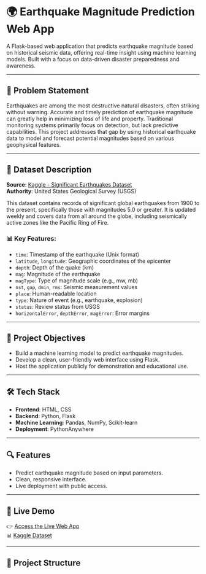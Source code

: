 # 🌍 Earthquake Magnitude Prediction Web App

A Flask-based web application that predicts earthquake magnitude based on historical seismic data, offering real-time insight using machine learning models. Built with a focus on data-driven disaster preparedness and awareness.

---

## 📌 Problem Statement

Earthquakes are among the most destructive natural disasters, often striking without warning. Accurate and timely prediction of earthquake magnitude can greatly help in minimizing loss of life and property. Traditional monitoring systems primarily focus on detection, but lack predictive capabilities. This project addresses that gap by using historical earthquake data to model and forecast potential magnitudes based on various geophysical features.

---

## 📂 Dataset Description

**Source**: [Kaggle - Significant Earthquakes Dataset](https://www.kaggle.com/datasets/usamabuttar/significant-earthquakes/data)  
**Authority**: United States Geological Survey (USGS)

This dataset contains records of significant global earthquakes from 1900 to the present, specifically those with magnitudes 5.0 or greater. It is updated weekly and covers data from all around the globe, including seismically active zones like the Pacific Ring of Fire.

### 📊 Key Features:

- `time`: Timestamp of the earthquake (Unix format)
- `latitude`, `longitude`: Geographic coordinates of the epicenter
- `depth`: Depth of the quake (km)
- `mag`: Magnitude of the earthquake
- `magType`: Type of magnitude scale (e.g., mw, mb)
- `nst`, `gap`, `dmin`, `rms`: Seismic measurement values
- `place`: Human-readable location
- `type`: Nature of event (e.g., earthquake, explosion)
- `status`: Review status from USGS
- `horizontalError`, `depthError`, `magError`: Error margins

---

## 🎯 Project Objectives

- Build a machine learning model to predict earthquake magnitudes.
- Develop a clean, user-friendly web interface using Flask.
- Host the application publicly for demonstration and educational use.

---

## 🛠️ Tech Stack

- **Frontend**: HTML, CSS
- **Backend**: Python, Flask
- **Machine Learning**: Pandas, NumPy, Scikit-learn
- **Deployment**: PythonAnywhere

---

## 🔍 Features

- Predict earthquake magnitude based on input parameters.
- Clean, responsive interface.
- Live deployment with public access.

---

## 🔗 Live Demo

👉 [Access the Live Web App](https://joynajoy.pythonanywhere.com/)  
📊 [Kaggle Dataset](https://www.kaggle.com/datasets/usamabuttar/significant-earthquakes/data)

---

## 📁 Project Structure

